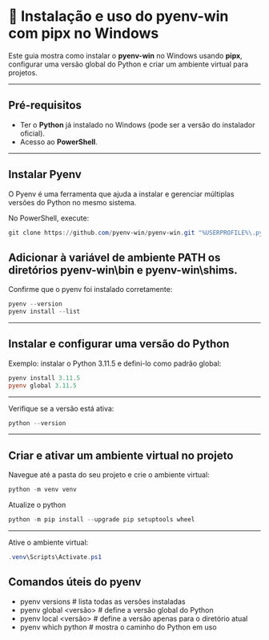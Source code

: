 
# 🚀 Instalação e uso do pyenv-win com pipx no Windows

Este guia mostra como instalar o **pyenv-win** no Windows usando **pipx**, configurar uma versão global do Python e criar um ambiente virtual para projetos.

---

## Pré-requisitos

- Ter o **Python** já instalado no Windows (pode ser a versão do instalador oficial).
- Acesso ao **PowerShell**.

---

## Instalar Pyenv

O Pyenv é uma ferramenta que ajuda a instalar e gerenciar múltiplas versões do Python no mesmo sistema.

No PowerShell, execute:

```powershell
git clone https://github.com/pyenv-win/pyenv-win.git "%USERPROFILE%\.pyenv"
```
Adicionar à variável de ambiente PATH os diretórios pyenv-win\bin e pyenv-win\shims.
---
Confirme que o pyenv foi instalado corretamente:

```powershell
pyenv --version
pyenv install --list
```
---


## Instalar e configurar uma versão do Python
Exemplo: instalar o Python 3.11.5 e defini-lo como padrão global:

```powershell
pyenv install 3.11.5
pyenv global 3.11.5
```

---
Verifique se a versão está ativa:

```powershell
python --version
```
---

## Criar e ativar um ambiente virtual no projeto
Navegue até a pasta do seu projeto e crie o ambiente virtual:
```powershell
python -m venv venv
```

Atualize o python
```powershell
python -m pip install --upgrade pip setuptools wheel
```
---

Ative o ambiente virtual:
```powershell
.venv\Scripts\Activate.ps1
```

## Comandos úteis do pyenv
- pyenv versions        # lista todas as versões instaladas
- pyenv global <versão> # define a versão global do Python
- pyenv local <versão>  # define a versão apenas para o diretório atual
- pyenv which python    # mostra o caminho do Python em uso
